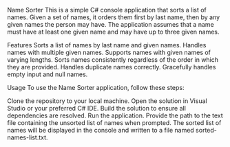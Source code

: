Name Sorter
This is a simple C# console application that sorts a list of names. Given a set of names, it orders them first by last name, then by any given names the person may have. The application assumes that a name must have at least one given name and may have up to three given names.

Features
Sorts a list of names by last name and given names.
Handles names with multiple given names.
Supports names with given names of varying lengths.
Sorts names consistently regardless of the order in which they are provided.
Handles duplicate names correctly.
Gracefully handles empty input and null names.

Usage
To use the Name Sorter application, follow these steps:

Clone the repository to your local machine.
Open the solution in Visual Studio or your preferred C# IDE.
Build the solution to ensure all dependencies are resolved.
Run the application.
Provide the path to the text file containing the unsorted list of names when prompted.
The sorted list of names will be displayed in the console and written to a file named sorted-names-list.txt.
